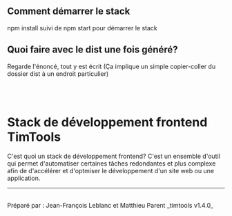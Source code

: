 ## **Comment démarrer le stack**

npm install suivi de npm start pour démarrer le stack

## **Quoi faire avec le dist une fois généré?**

Regarde l'énoncé, tout y est écrit (Ça implique un simple copier-coller du dossier dist à un endroit particulier)

<br><br>

# Stack de développement frontend TimTools

C'est quoi un stack de développement frontend? C'est un ensemble d'outil qui permet d'automatiser certaines tâches redondantes et plus complexe afin de d'accélérer et d'optmiser le développement d'un site web ou une application.

<hr><br>
Préparé par : Jean-François Leblanc et Matthieu Parent _timtools v1.4.0_
